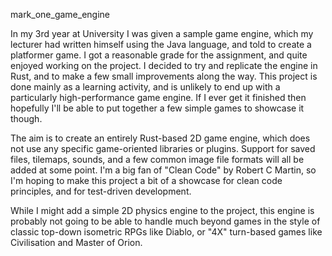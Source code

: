 mark_one_game_engine

In my 3rd year at University I was given a sample game engine, which my lecturer had written himself using the Java language, and told to create a platformer game.  I got a reasonable grade for the assignment, and quite enjoyed working on the project.  I decided to try and replicate the engine in Rust, and to make a few small improvements along the way.  This project is done mainly as a learning activity, and is unlikely to end up with a particularly high-performance game engine.  If I ever get it finished then hopefully I'll be able to put together a few simple games to showcase it though.

The aim is to create an entirely Rust-based 2D game engine, which does not use any specific game-oriented libraries or plugins.  Support for saved files, tilemaps, sounds, and a few common image file formats will all be added at some point.  I'm a big fan of "Clean Code" by Robert C Martin, so I'm hoping to make this project a bit of a showcase for clean code principles, and for test-driven development.  

While I might add a simple 2D physics engine to the project, this engine is probably not going to be able to handle much beyond games in the style of classic top-down isometric RPGs like Diablo, or "4X" turn-based games like Civilisation and Master of Orion.
